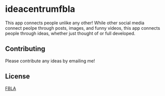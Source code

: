# ideacentrumfbla

This app connects people unlike any other! While other social media connect peolpe through posts, images, and funny videos, this app connects people through ideas, whether just thought of or full developed.

## Contributing

Please contribute any ideas by emailing me!

## License
[FBLA](fbla-pbl.org)
